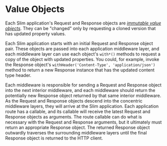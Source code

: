# Value Objects

Each Slim application's Request and Response objects are [_immutable value objects_](http://en.wikipedia.org/wiki/Value_object). They can be "changed" only by requesting a cloned version that has updated property values.

Each Slim application starts with an initial Request and Response object pair. These objects are passed into each application middleware layer, and each middleware layer can use each object's `with*()` methods to request a copy of the object with updated properties. You could, for example, invoke the Response object's `withHeader('Content-Type', 'application/json')` method to return a new Response instance that has the updated content type header.

Each middleware is responsible for sending a Request and Response object into the next interior middleware, and each middleware should return the potentially new Response object returned by that same interior middleware. As the Request and Response objects descend into the concentric middleware layers, they will arrive at the Slim application. Each application route has a callable, and its callable will receive the latest Request and Response objects as arguments. The route callable can do what is necessary with the Request and Response arguments, but it ultimately must return an appropriate Response object. The returned Response object outwardly traverses the surrounding middleware layers until the final Response object is returned to the HTTP client.
